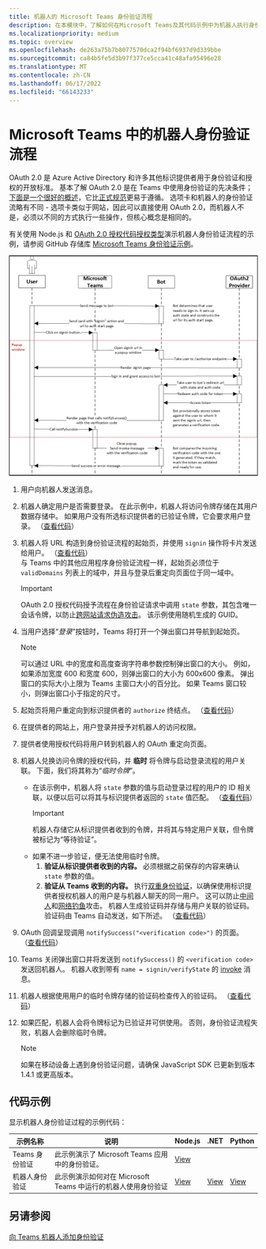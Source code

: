 ```yaml
---
title: 机器人的 Microsoft Teams 身份验证流程
description: 在本模块中，了解如何在Microsoft Teams及其代码示例中为机器人执行身份验证流。
ms.localizationpriority: medium
ms.topic: overview
ms.openlocfilehash: de263a75b7b8077570dca2f94bf6937d9d339bbe
ms.sourcegitcommit: ca84b5fe5d3b97f377ce5cca41c48afa95496e28
ms.translationtype: MT
ms.contentlocale: zh-CN
ms.lasthandoff: 06/17/2022
ms.locfileid: "66143233"
---
```

# <a name="authentication-flow-for-bots-in-microsoft-teams"></a>Microsoft Teams 中的机器人身份验证流程

OAuth 2.0 是 Azure Active Directory 和许多其他标识提供者用于身份验证和授权的开放标准。 基本了解 OAuth 2.0 是在 Teams 中使用身份验证的先决条件；[下面是一个很好的概述](https://aaronparecki.com/oauth-2-simplified/)，它比[正式规范](https://oauth.net/2/)更易于遵循。 选项卡和机器人的身份验证流略有不同 - 选项卡类似于网站，因此可以直接使用 OAuth 2.0，而机器人不是，必须以不同的方式执行一些操作，但核心概念是相同的。

有关使用 Node.js 和 [OAuth 2.0 授权代码授权类型](https://oauth.net/2/grant-types/authorization-code/)演示机器人身份验证流程的示例，请参阅 GitHub 存储库 [Microsoft Teams 身份验证示例](https://github.com/OfficeDev/Microsoft-Teams-Samples/tree/main/samples/app-auth/nodejs)。

![机器人身份验证序列图](../../../assets/images/authentication/bot_auth_sequence_diagram.png)

1. 用户向机器人发送消息。
2. 机器人确定用户是否需要登录。
   在此示例中，机器人将访问令牌存储在其用户数据存储中。 如果用户没有所选标识提供者的已验证令牌，它会要求用户登录。 （[查看代码](https://github.com/OfficeDev/microsoft-teams-sample-auth-node/blob/469952a26d618dbf884a3be53c7d921cc580b1e2/src/utils/AuthenticationUtils.ts#L58-L76)）
3. 机器人将 URL 构造到身份验证流程的起始页，并使用 `signin` 操作将卡片发送给用户。 （[查看代码](https://github.com/OfficeDev/microsoft-teams-sample-auth-node/blob/469952a26d618dbf884a3be53c7d921cc580b1e2/src/dialogs/BaseIdentityDialog.ts#L160-L190)）</br>
    与 Teams 中的其他应用程序身份验证流程一样，起始页必须位于 `validDomains` 列表上的域中，并且与登录后重定向页面位于同一域中。
    > [!IMPORTANT]
    > OAuth 2.0 授权代码授予流程在身份验证请求中调用 `state` 参数，其包含唯一会话令牌，以防止[跨网站请求伪造攻击](https://en.wikipedia.org/wiki/Cross-site_request_forgery)。 该示例使用随机生成的 GUID。
4. 当用户选择“*登录*”按钮时，Teams 将打开一个弹出窗口并导航到起始页。
   > [!NOTE]
   > 可以通过 URL 中的宽度和高度查询字符串参数控制弹出窗口的大小。 例如，如果添加宽度 600 和宽度 600，则弹出窗口的大小为 600x600 像素。 弹出窗口的实际大小上限为 Teams 主窗口大小的百分比。 如果 Teams 窗口较小，则弹出窗口小于指定的尺寸。

5. 起始页将用户重定向到标识提供者的 `authorize` 终结点。 （[查看代码](https://github.com/OfficeDev/microsoft-teams-sample-auth-node/blob/469952a26d618dbf884a3be53c7d921cc580b1e2/public/html/auth-start.html#L51-L56)）
6. 在提供者的网站上，用户登录并授予对机器人的访问权限。
7. 提供者使用授权代码将用户转到机器人的 OAuth 重定向页面。
8. 机器人兑换访问令牌的授权代码，并 **临时** 将令牌与启动登录流程的用户关联。 下面，我们将其称为“*临时令牌*”。
    * 在该示例中，机器人将 `state` 参数的值与启动登录过程的用户的 ID 相关联，以便以后可以将其与标识提供者返回的 `state` 值匹配。 （[查看代码](https://github.com/OfficeDev/microsoft-teams-sample-auth-node/blob/469952a26d618dbf884a3be53c7d921cc580b1e2/src/AuthBot.ts#L70-L99)）
      > [!IMPORTANT]
      > 机器人存储它从标识提供者收到的令牌，并将其与特定用户关联，但令牌被标记为“等待验证”。
    * 如果不进一步验证，便无法使用临时令牌。
      1. **验证从标识提供者收到的内容。** 必须根据之前保存的内容来确认 `state` 参数的值。
      1. **验证从 Teams 收到的内容。** 执行[双重身份验证](https://en.wikipedia.org/wiki/Man-in-the-middle_attack)，以确保使用标识提供者授权机器人的用户是与机器人聊天的同一用户。 这可以防止[中间人](https://en.wikipedia.org/wiki/Man-in-the-middle_attack)和[网络钓鱼](https://en.wikipedia.org/wiki/Phishing)攻击。 机器人生成验证码并存储与用户关联的验证码。 验证码由 Teams 自动发送，如下所述。 （[查看代码](https://github.com/OfficeDev/microsoft-teams-sample-auth-node/blob/469952a26d618dbf884a3be53c7d921cc580b1e2/src/AuthBot.ts#L100-L113)）
9. OAuth 回调呈现调用 `notifySuccess("<verification code>")` 的页面。 （[查看代码](https://github.com/OfficeDev/microsoft-teams-sample-auth-node/blob/master/src/views/oauth-callback-success.hbs)）
10. Teams 关闭弹出窗口并将发送到 `notifySuccess()` 的 `<verification code>` 发送回机器人。 机器人收到带有 `name = signin/verifyState` 的 [invoke](/bot-framework/dotnet/bot-builder-dotnet-activities#invoke) 消息。
11. 机器人根据使用用户的临时令牌存储的验证码检查传入的验证码。 （[查看代码](https://github.com/OfficeDev/microsoft-teams-sample-auth-node/blob/469952a26d618dbf884a3be53c7d921cc580b1e2/src/dialogs/BaseIdentityDialog.ts#L127-L140)）
12. 如果匹配，机器人会将令牌标记为已验证并可供使用。 否则，身份验证流程失败，机器人会删除临时令牌。

    > [!NOTE]
    > 如果在移动设备上遇到身份验证问题，请确保 JavaScript SDK 已更新到版本 1.4.1 或更高版本。

## <a name="code-sample"></a>代码示例

显示机器人身份验证过程的示例代码：

| **示例名称** | **说明** | **Node.js** | **.NET** | **Python** |
|-----------------|----------------|--------------|----------|-----------|
| Teams 身份验证 | 此示例演示了 Microsoft Teams 应用中的身份验证。 | [View](https://github.com/OfficeDev/microsoft-teams-sample-auth-node) | | |
| 机器人身份验证 | 此示例演示如何对在 Microsoft Teams 中运行的机器人使用身份验证 | [View](https://github.com/microsoft/BotBuilder-Samples/tree/main/samples/javascript_nodejs/46.teams-auth) | [View](https://github.com/microsoft/BotBuilder-Samples/tree/main/samples/csharp_dotnetcore/46.teams-auth) | [View](https://github.com/microsoft/BotBuilder-Samples/tree/main/samples/python/46.teams-auth)

## <a name="see-also"></a>另请参阅

[向 Teams 机器人添加身份验证](add-authentication.md)
